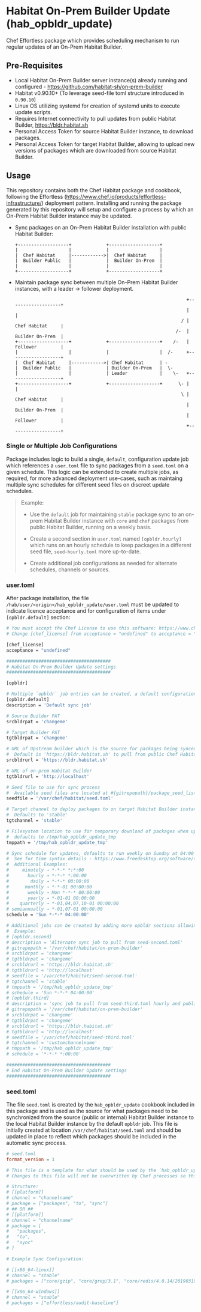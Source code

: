 # Habitat On-Prem Builder Update (hab_opbldr_update)

Chef Effortless package which provides scheduling mechanism to run regular updates of an On-Prem Habitat Builder.

## Pre-Requisites

* Local Habitat On-Prem Builder server instance(s) already running and configured - <https://github.com/habitat-sh/on-prem-builder>
* Habitat v0.90.10+ (To leverage seed-file toml structure introduced in `0.90.10`)
* Linux OS utilizing systemd for creation of systemd units to execute update scripts.
* Requires Internet connectivity to pull updates from public Habitat Builder, <https://bldr.habitat.sh>
* Personal Access Token for source Habitat Builder instance, to download packages.
* Personal Access Token for target Habitat Builder, allowing to upload new versions of packages which are downloaded from source Habitat Builder.

## Usage

This repository contains both the Chef Habitat package and cookbook, following the Effortless (<https://www.chef.io/products/effortless-infrastructure/>) deployment pattern.  Installing and running the package generated by this repository will setup and configure a process by which an On-Prem Habitat Builder instance may be updated.

* Sync packages on an On-Prem Habitat Builder installation with public Habitat Builder:
  
    ```text
    +-------------------+             +-------------------+
    |                   |             |                   |
    |  Chef Habitat     |------------>|  Chef Habitat     |
    |  Builder Public   |             |  Builder On-Prem  |
    |                   |             |                   |
    +-------------------+             +-------------------+
    ```

* Maintain package sync between multiple On-Prem Habitat Builder instances, with a leader -> follower deployment.

    ```text
                                                                    +-------------------+
                                                                    |                   |
                                                                  / |  Chef Habitat     |
                                                                /-  |  Builder On-Prem  |
    +-------------------+             +-------------------+    /-   |  Follower         |
    |                   |             |                   |  /-     +-------------------+
    |  Chef Habitat     |------------>| Chef Habitat      | -
    |  Builder Public   |             | Builder On-Prem   |  \-
    |                   |             | Leader            |    \-   +-------------------+
    +-------------------+             +-------------------+      \- |                   |
                                                                  \ |  Chef Habitat     |
                                                                    |  Builder On-Prem  |
                                                                    |  Follower         |
                                                                    +-------------------+
    ```

### Single or Multiple Job Configurations

Package includes logic to build a single, `default`, configuration update job which references a `user.toml` file to sync packages from a `seed.toml` on a given schedule.
This logic can be extended to create multiple jobs, as required, for more advanced deployment use-cases, such as maintaing multiple sync schedules for different seed files on discreet update schedules.

  >Example:
  >
  > * Use the `default` job for maintaining `stable` package sync to an on-prem Habitat Builder instance with `core` and `chef` packages from public Habitat Builder, running on a weekly basis.
  >
  > * Create a second section in `user.toml` named `[opbldr.hourly]` which runs on an hourly schedule to keep packages in a different seed file, `seed-hourly.toml` more up-to-date.
  >
  > * Create additional job configurations as needed for alternate schedules, channels or sources.

### user.toml

After package installation, the file `/hab/user/<origin>/hab_opbldr_update/user.toml` must be updated to indicate licence acceptance and for configuration of items under `[opbldr.default]` section:

```bash
# You must accept the Chef License to use this software: https://www.chef.io/end-user-license-agreement/
# Change [chef_license] from acceptance = "undefined" to acceptance = "accept-no-persist" if you agree to the license.

[chef_license]
acceptance = "undefined"

#######################################
# Habitat On-Prem Builder Update settings
#######################################

[opbldr]

# Multiple `opbldr` job entries can be created, a default configuration is always populated for simple use-cases.
[opbldr.default]
description = 'Default sync job'

# Source Builder PAT
srcbldrpat = 'changeme'

# Target Builder PAT
tgtbldrpat = 'changeme'

# URL of Upstream builder which is the source for packages being synced.
#  Default is 'https://bldr.habitat.sh' to pull from public Chef Habitat Builder, change to an internal URL to sync an internal replica.
srcbldrurl = 'https://bldr.habitat.sh'

# URL of on-prem Habitat Builder
tgtbldrurl = 'http://localhost'

# Seed file to use for sync process
#  Available seed files are located at #{gitrepopath}/package_seed_lists
seedfile = '/var/chef/habitat/seed.toml'

# Target channel to deploy packages to on target Habitat Builder instance.
#  Defaults to 'stable'
tgtchannel = 'stable'

# Filesystem location to use for temporary download of packages when updating
#  defaults to /tmp/hab_opbldr_update_tmp
tmppath = '/tmp/hab_opbldr_update_tmp'

# Sync schedule for updates, defaults to run weekly on Sunday at 04:00 local system time
#  See for time syntax details - https://www.freedesktop.org/software/systemd/man/systemd.time.html#
#  Additional Examples:
#     minutely → *-*-* *:*:00
#       hourly → *-*-* *:00:00
#        daily → *-*-* 00:00:00
#      monthly → *-*-01 00:00:00
#       weekly → Mon *-*-* 00:00:00
#       yearly → *-01-01 00:00:00
#    quarterly → *-01,04,07,10-01 00:00:00
# semiannually → *-01,07-01 00:00:00
schedule = 'Sun *-*-* 04:00:00'

# Additional jobs can be created by adding more opbldr sections allowing usage of different seed files, schedules, or target publishing channels.
#  Example:
# [opbldr.second]
# description = 'Alternate sync job to pull from seed-second.toml'
# gitrepopath = '/var/chef/habitat/on-prem-builder'
# srcbldrpat = 'changeme'
# tgtbldrpat = 'changeme'
# srcbldrurl = 'https://bldr.habitat.sh'
# tgtbldrurl = 'http://localhost'
# seedfile = '/var/chef/habitat/seed-second.toml'
# tgtchannel = 'stable'
# tmppath = '/tmp/hab_opbldr_update_tmp'
# schedule = 'Sun *-*-* 04:00:00'
# [opbldr.third]
# description = 'sync job to pull from seed-third.toml hourly and publish to customchannelname'
# gitrepopath = '/var/chef/habitat/on-prem-builder'
# srcbldrpat = 'changeme'
# tgtbldrpat = 'changeme'
# srcbldrurl = 'https://bldr.habitat.sh'
# tgtbldrurl = 'http://localhost'
# seedfile = '/var/chef/habitat/seed-third.toml'
# tgtchannel = 'customchannelname'
# tmppath = '/tmp/hab_opbldr_update_tmp'
# schedule = '*-*-* *:00:00'

#######################################
# End Habitat On-Prem Builder Update settings
#######################################

```

### seed.toml

The file `seed.toml` is created by the `hab_opbldr_update` cookbook included in this package and is used as the source for what packages need to be synchronized from the source (public or internal) Habitat Builder instance to the local Habitat Builder instance by the default `opbldr` job.  This file is initially created at location `/var/chef/habitat/seed.toml` and should be updated in place to reflect which packages should be included in the automatic sync process.

```toml
# seed.toml
format_version = 1

# This file is a template for what should be used by the `hab_opbldr_update` process for determining which repositories to sync.
# Changes to this file will not be overwritten by Chef processes so this file can be edited directly in place.

# Structure:
# [[platform]]
# channel = "channelname"
# package = ["packages", "to", "sync"]
# ## OR ##
# [[platform]]
# channel = "channelname"
# package = [
#   "packages",
#   "to",
#   "sync"
# ]

# Example Sync Configuration:

# [[x86_64-linux]]
# channel = "stable"
# packages = ["core/gzip", "core/grep/3.1", "core/redis/4.0.14/20190319155852"]

# [[x86_64-windows]]
# channel = "stable"
# packages = ["effortless/audit-baseline"]
```

